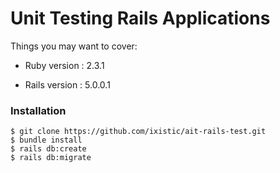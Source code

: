 # Unit Testing Rails Applications

Things you may want to cover:

* Ruby version : 2.3.1

* Rails version : 5.0.0.1

### Installation

```console
$ git clone https://github.com/ixistic/ait-rails-test.git
$ bundle install
$ rails db:create
$ rails db:migrate
```
